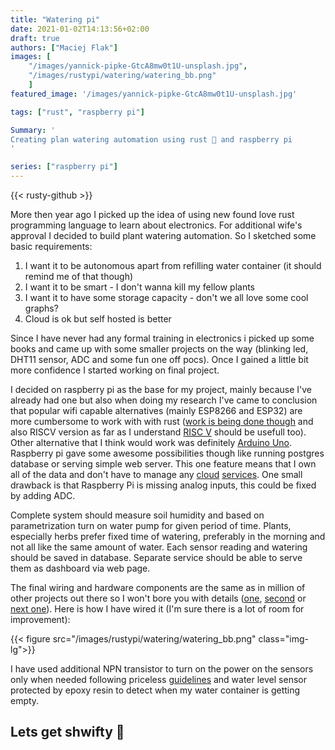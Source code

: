 ```yaml
---
title: "Watering pi"
date: 2021-01-02T14:13:56+02:00
draft: true
authors: ["Maciej Flak"]
images: [
    "/images/yannick-pipke-GtcA8mw0t1U-unsplash.jpg", 
    "/images/rustypi/watering/watering_bb.png"
    ]
featured_image: '/images/yannick-pipke-GtcA8mw0t1U-unsplash.jpg'

tags: ["rust", "raspberry pi"]

Summary: '
Creating plan watering automation using rust 🦀 and raspberry pi
'

series: ["raspberry pi"]
---
```


{{< rusty-github >}}

More then year ago I picked up the idea of using new found love rust programming language to learn about electronics.
For additional wife's approval I decided to build plant watering automation.
So I sketched some basic requirements:

1. I want it to be autonomous apart from refilling water container (it should remind me of that though)
2. I want it to be smart - I don't wanna kill my fellow plants
3. I want it to have some storage capacity - don't we all love some cool graphs?
4. Cloud is ok but self hosted is better

Since I have never had any formal training in electronics i picked up some books and came up with some smaller projects on the way (blinking led, DHT11 sensor, ADC and some fun one off pocs).
Once I gained a little bit more confidence I started working on final project.

I decided on raspberry pi as the base for my project, mainly because I've already had one but also when doing my research I've came to conclusion that popular wifi capable alternatives (mainly ESP8266 and ESP32) are more cumbersome to work with with rust ([work is being done though](https://github.com/espressif/llvm-project/issues/4) and also RISCV version as far as I understand [RISC V](https://www.espressif.com/en/news/ESP32_C3) should be usefull too). Other alternative that I think would work was definitely [Arduino Uno](https://store.arduino.cc/arduino-uno-rev3).
Raspberry pi gave some awesome possibilities though like running postgres database or serving simple web server.
This one feature means that I own all of the data and don't have to manage any [cloud](https://aws.amazon.com/message/41926/) [services](https://www.theguardian.com/technology/2020/dec/14/google-suffers-worldwide-outage-with-gmail-youtube-and-other-services-down). One small drawback is that Raspberry Pi is missing analog inputs, this could be fixed by adding ADC.

Complete system should measure soil humidity and based on parametrization turn on water pump for given period of time.
Plants, especially herbs prefer fixed time of watering, preferably in the morning and not all like the same amount of water.
Each sensor reading and watering should be saved in database. Separate service should be able to serve them as dashboard via web page.

The final wiring and hardware components are the same as in million of other projects out there so I won't bore you with details ([one](https://medium.com/going-fullstack/watering-plants-with-a-raspberry-pi-36eac51b8d23), [second](https://www.hackster.io/ben-eagan/raspberry-pi-automated-plant-watering-with-website-8af2dc) or [next one](https://dev.to/alanconstantino/water-your-plant-using-a-raspberry-pi-and-python-2ddb)). Here is how I have wired it (I'm sure there is a lot of room for improvement):

{{< figure src="/images/rustypi/watering/watering_bb.png" class="img-lg">}}

I have used additional NPN transistor to turn on the power on the sensors only when needed following priceless [guidelines](https://raspberrypi.stackexchange.com/questions/68133/is-soil-moisture-sensor-corrosion-normal) and water level sensor protected by epoxy resin to detect when my water container is getting empty.

## Lets get shwifty 🦀

